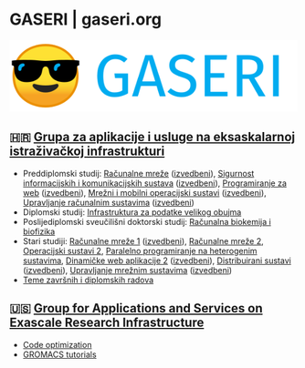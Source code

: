 # GASERI | gaseri.org

![GASERI logo with text](images/gaseri-logo-text.png)

## 🇭🇷 [Grupa za aplikacije i usluge na eksaskalarnoj istraživačkoj infrastrukturi](hr/index.md)

- Preddiplomski studij: [Računalne mreže](hr/nastava/kolegiji/RM.md) ([izvedbeni](hr/nastava/izvedbeni/2021-2022/RM.md)), [Sigurnost informacijskih i komunikacijskih sustava](hr/nastava/kolegiji/SIKS.md) ([izvedbeni](hr/nastava/izvedbeni/2021-2022/SIKS.md)), [Programiranje za web](hr/nastava/kolegiji/PW.md) ([izvedbeni](hr/nastava/izvedbeni/2021-2022/PW.md)), [Mrežni i mobilni operacijski sustavi](hr/nastava/kolegiji/MMOS.md) ([izvedbeni](hr/nastava/izvedbeni/2021-2022/MMOS.md)), [Upravljanje računalnim sustavima](hr/nastava/kolegiji/URS.md) ([izvedbeni](hr/nastava/izvedbeni/2021-2022/URS.md))
- Diplomski studij: [Infrastruktura za podatke velikog obujma](hr/nastava/kolegiji/IPVO.md)
- Poslijediplomski sveučilišni doktorski studij: [Računalna biokemija i biofizika](hr/nastava/kolegiji/RBKBF.md)
- Stari studiji: [Računalne mreže 1](hr/nastava/kolegiji/RM1.md) ([izvedbeni](hr/nastava/izvedbeni/2021-2022/RM1.md)), [Računalne mreže 2](hr/nastava/kolegiji/RM2.md), [Operacijski sustavi 2](hr/nastava/kolegiji/OS2.md), [Paralelno programiranje na heterogenim sustavima](hr/nastava/kolegiji/PPHS.md), [Dinamičke web aplikacije 2](hr/nastava/kolegiji/DWA2.md) ([izvedbeni](hr/nastava/izvedbeni/2021-2022/DWA2.md)), [Distribuirani sustavi](hr/nastava/kolegiji/DS.md) ([izvedbeni](hr/nastava/izvedbeni/2021-2022/DS.md)), [Upravljanje mrežnim sustavima](hr/nastava/kolegiji/UMS.md) ([izvedbeni](hr/nastava/izvedbeni/2021-2022/UMS.md))
- [Teme završnih i diplomskih radova](hr/teme-zavrsnih-i-diplomskih-radova.md)

## 🇺🇸 [Group for Applications and Services on Exascale Research Infrastructure](en/index.md)

- [Code optimization](en/teaching/courses/CO.md)
- [GROMACS tutorials](en/tutorials/gromacs/index.md)
